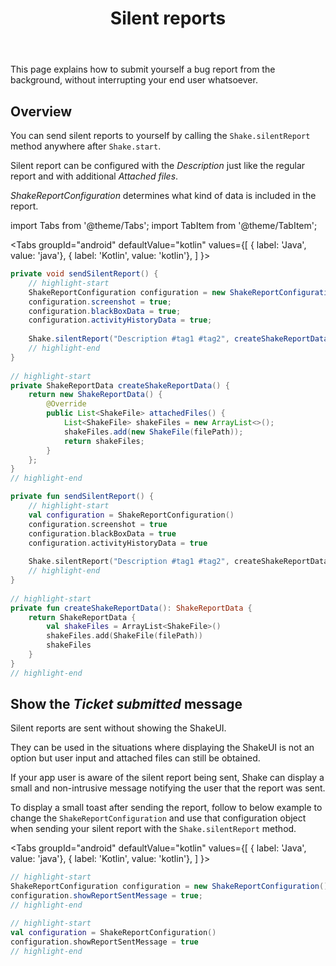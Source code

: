 ﻿---
id: silent-reports
title: Silent reports
---
This page explains how to submit yourself a bug report from the background, without interrupting your end user whatsoever.

## Overview
You can send silent reports to yourself by calling the `Shake.silentReport` method anywhere after `Shake.start`.

Silent report can be configured with the *Description* just like the regular report and with additional *Attached files*.

*ShakeReportConfiguration* determines what kind of data is included in the report.

import Tabs from '@theme/Tabs'; 
import TabItem from '@theme/TabItem';

<Tabs
  groupId="android"
  defaultValue="kotlin"
  values={[
    { label: 'Java', value: 'java'},
    { label: 'Kotlin', value: 'kotlin'},
  ]
}>

<TabItem value="java">

```java title="App.java"
private void sendSilentReport() {
    // highlight-start
    ShakeReportConfiguration configuration = new ShakeReportConfiguration();
    configuration.screenshot = true;
    configuration.blackBoxData = true;
    configuration.activityHistoryData = true;
    
    Shake.silentReport("Description #tag1 #tag2", createShakeReportData(), configuration);
    // highlight-end
}
        
// highlight-start
private ShakeReportData createShakeReportData() {
    return new ShakeReportData() {
        @Override
        public List<ShakeFile> attachedFiles() {
            List<ShakeFile> shakeFiles = new ArrayList<>();
            shakeFiles.add(new ShakeFile(filePath));
            return shakeFiles;
        }
    };
}
// highlight-end
```

</TabItem><TabItem value="kotlin">

```kotlin title="App.kt"
private fun sendSilentReport() {
    // highlight-start
    val configuration = ShakeReportConfiguration()
    configuration.screenshot = true
    configuration.blackBoxData = true
    configuration.activityHistoryData = true
    
    Shake.silentReport("Description #tag1 #tag2", createShakeReportData(), configuration)
    // highlight-end
}
        
// highlight-start
private fun createShakeReportData(): ShakeReportData {
    return ShakeReportData {
        val shakeFiles = ArrayList<ShakeFile>()
        shakeFiles.add(ShakeFile(filePath))
        shakeFiles
    }
}
// highlight-end
```

</TabItem></Tabs>

## Show the *Ticket submitted* message

Silent reports are sent without showing the ShakeUI.

They can be used in the situations where displaying the ShakeUI is not an option but user input and attached files can still be obtained.

If your app user is aware of the silent report being sent, Shake can display a small and non-intrusive message notifying the user that the report was sent.

To display a small toast after sending the report, follow to below example to change the `ShakeReportConfiguration` and use that configuration object when 
sending your silent report with the `Shake.silentReport` method.

<Tabs
  groupId="android"
  defaultValue="kotlin"
  values={[
    { label: 'Java', value: 'java'},
    { label: 'Kotlin', value: 'kotlin'},
  ]
}>

<TabItem value="java">

```java title="App.java"
// highlight-start
ShakeReportConfiguration configuration = new ShakeReportConfiguration();
configuration.showReportSentMessage = true;
// highlight-end
```

</TabItem>

<TabItem value="kotlin">

```kotlin title="App.kt"
// highlight-start
val configuration = ShakeReportConfiguration()
configuration.showReportSentMessage = true
// highlight-end
```

</TabItem>
</Tabs>
